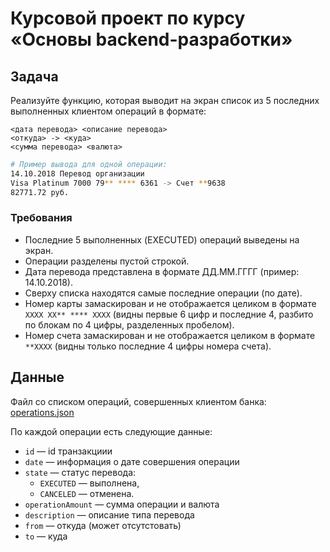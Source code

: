 # Курсовой проект по курсу «Основы backend-разработки»

## Задача

Реализуйте функцию, которая выводит на экран список из 5 последних выполненных клиентом операций в формате:

```
<дата перевода> <описание перевода>
<откуда> -> <куда>
<сумма перевода> <валюта>
```

``` bash
# Пример вывода для одной операции:
14.10.2018 Перевод организации
Visa Platinum 7000 79** **** 6361 -> Счет **9638
82771.72 руб.
```

### Требования

- Последние 5 выполненных (EXECUTED) операций выведены на экран.
- Операции разделены пустой строкой.
- Дата перевода представлена в формате ДД.ММ.ГГГГ (пример: 14.10.2018).
- Сверху списка находятся самые последние операции (по дате).
- Номер карты замаскирован и не отображается целиком в формате  `XXXX XX** **** XXXX` (видны первые 6 цифр и последние 4, разбито по блокам по 4 цифры, разделенных пробелом).
- Номер счета замаскирован и не отображается целиком в формате  `**XXXX` 
(видны только последние 4 цифры номера счета).

## Данные

Файл со списком операций, совершенных клиентом банка:
[operations.json](data/operations.json)

По каждой операции есть следующие данные:

- `id` — id транзакциии
- `date` — информация о дате совершения операции
- `state` — статус перевода:
    - `EXECUTED`  — выполнена,
    - `CANCELED`  — отменена.
- `operationAmount` — сумма операции и валюта
- `description` — описание типа перевода
- `from` — откуда (может отсутстовать)
- `to` — куда